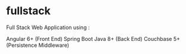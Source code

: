 # fullstack

Full Stack Web Application using :

Angular 6+ (Front End) 
Spring Boot Java 8+ (Back End)
Couchbase 5+ (Persistence Middleware)
